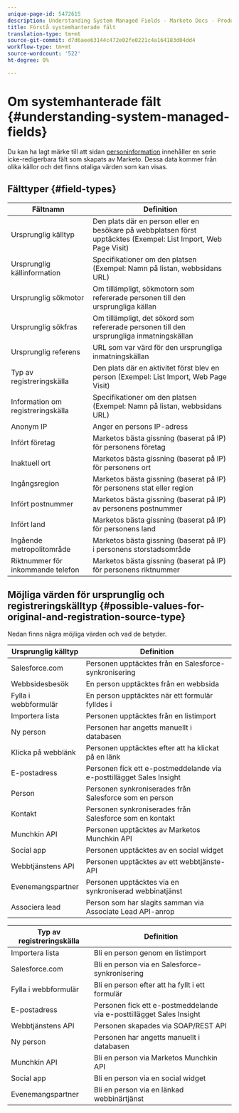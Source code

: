 ```yaml
---
unique-page-id: 5472615
description: Understanding System Managed Fields - Marketo Docs - Product Documentation
title: Förstå systemhanterade fält
translation-type: tm+mt
source-git-commit: d7d6aee63144c472e02fe0221c4a164183d04dd4
workflow-type: tm+mt
source-wordcount: '522'
ht-degree: 0%

---
```



# Om systemhanterade fält {#understanding-system-managed-fields}

Du kan ha lagt märke till att sidan [personinformation](../../../product-docs/core-marketo-concepts/smart-lists-and-static-lists/managing-people-in-smart-lists/using-the-person-detail-page.md) innehåller en serie icke-redigerbara fält som skapats av Marketo. Dessa data kommer från olika källor och det finns otaliga värden som kan visas.

## Fälttyper {#field-types}

| **Fältnamn** | **Definition** |
|---|---|
| Ursprunglig källtyp | Den plats där en person eller en besökare på webbplatsen först upptäcktes (Exempel: List Import, Web Page Visit) |
| Ursprunglig källinformation | Specifikationer om den platsen (Exempel: Namn på listan, webbsidans URL) |
| Ursprunglig sökmotor | Om tillämpligt, sökmotorn som refererade personen till den ursprungliga källan |
| Ursprunglig sökfras | Om tillämpligt, det sökord som refererade personen till den ursprungliga inmatningskällan |
| Ursprunglig referens | URL som var värd för den ursprungliga inmatningskällan |
| Typ av registreringskälla | Den plats där en aktivitet först blev en person (Exempel: List Import, Web Page Visit) |
| Information om registreringskälla | Specifikationer om den platsen (Exempel: Namn på listan, webbsidans URL) |
| Anonym IP | Anger en persons IP-adress |
| Infört företag | Marketos bästa gissning (baserat på IP) för personens företag |
| Inaktuell ort | Marketos bästa gissning (baserat på IP) för personens ort |
| Ingångsregion | Marketos bästa gissning (baserat på IP) för personens stat eller region |
| Infört postnummer | Marketos bästa gissning (baserat på IP) av personens postnummer |
| Infört land | Marketos bästa gissning (baserat på IP) för personens land |
| Ingående metropolitområde | Marketos bästa gissning (baserat på IP) i personens storstadsområde |
| Riktnummer för inkommande telefon | Marketos bästa gissning (baserat på IP) för personens riktnummer |

## Möjliga värden för ursprunglig och registreringskälltyp {#possible-values-for-original-and-registration-source-type}

Nedan finns några möjliga värden och vad de betyder.

| **Ursprunglig källtyp** | **Definition** |
|---|---|
| Salesforce.com | Personen upptäcktes från en Salesforce-synkronisering |
| Webbsidesbesök | En person upptäcktes från en webbsida |
| Fylla i webbformulär | En person upptäcktes när ett formulär fylldes i |
| Importera lista | Personen upptäcktes från en listimport |
| Ny person | Personen har angetts manuellt i databasen |
| Klicka på webblänk | Personen upptäcktes efter att ha klickat på en länk |
| E-postadress | Personen fick ett e-postmeddelande via e-posttillägget Sales Insight |
| Person | Personen synkroniserades från Salesforce som en person |
| Kontakt | Personen synkroniserades från Salesforce som en kontakt |
| Munchkin API | Personen upptäcktes av Marketos Munchkin API |
| Social app | Personen upptäcktes av en social widget |
| Webbtjänstens API | Personen upptäcktes av ett webbtjänste-API |
| Evenemangspartner | Personen upptäcktes via en synkroniserad webbinatjänst |
| Associera lead | Person som har slagits samman via Associate Lead API-anrop |

| **Typ av registreringskälla** | **Definition** |
|---|---|
| Importera lista | Bli en person genom en listimport |
| Salesforce.com | Bli en person via en Salesforce-synkronisering |
| Fylla i webbformulär | Bli en person efter att ha fyllt i ett formulär |
| E-postadress | Personen fick ett e-postmeddelande via e-posttillägget Sales Insight |
| Webbtjänstens API | Personen skapades via SOAP/REST API |
| Ny person | Personen har angetts manuellt i databasen |
| Munchkin API | Bli en person via Marketos Munchkin API |
| Social app | Bli en person via en social widget |
| Evenemangspartner | Bli en person via en länkad webbinärtjänst |

